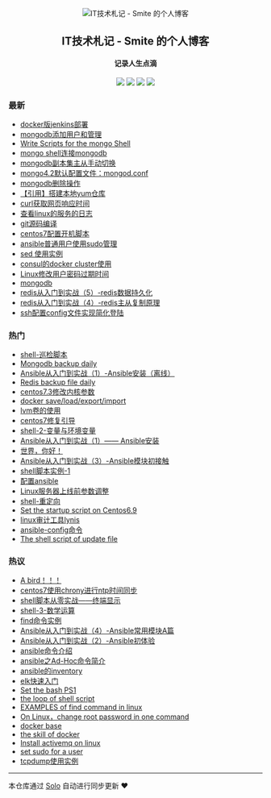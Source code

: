 <p align="center"><img alt="IT技术札记 - Smite 的个人博客" src="https://static.b3log.org/images/brand/solo-32.png"></p><h2 align="center">
IT技术札记 - Smite 的个人博客
</h2>

<h4 align="center">记录人生点滴</h4>
<p align="center"><a title="IT技术札记 - Smite 的个人博客" target="_blank" href="https://github.com/SmiteLi/solo-blog"><img src="https://img.shields.io/github/last-commit/SmiteLi/solo-blog.svg?style=flat-square&color=FF9900"></a>
<a title="GitHub repo size in bytes" target="_blank" href="https://github.com/SmiteLi/solo-blog"><img src="https://img.shields.io/github/repo-size/SmiteLi/solo-blog.svg?style=flat-square"></a>
<a title="Solo Version" target="_blank" href="https://github.com/88250/solo/releases"><img src="https://img.shields.io/badge/solo-3.6.7-f1e05a.svg?style=flat-square&color=blueviolet"></a>
<a title="Hits" target="_blank" href="https://github.com/88250/hits"><img src="https://hits.b3log.org/SmiteLi/solo-blog.svg"></a></p>

### 最新

* [docker版jenkins部署](https://smite.site/articles/2019/12/04/1575439797964.html)
* [mongodb添加用户和管理](https://smite.site/articles/2019/12/02/1575259110437.html)
* [Write Scripts for the mongo Shell](https://smite.site/articles/2019/11/29/1575019588800.html)
* [mongo shell连接mongodb](https://smite.site/articles/2019/11/29/1575015937344.html)
* [mongodb副本集主从手动切换](https://smite.site/articles/2019/11/28/1574946340445.html)
* [mongo4.2默认配置文件：mongod.conf](https://smite.site/articles/2019/11/28/1574931304189.html)
* [mongodb删除操作](https://smite.site/articles/2019/11/28/1574928174643.html)
* [【引用】搭建本地yum仓库](https://smite.site/articles/2019/11/22/1574393334735.html)
* [curl获取网页响应时间](https://smite.site/articles/2019/11/20/1574249158070.html)
* [查看linux的服务的日志](https://smite.site/articles/2019/11/20/1574219737259.html)
* [git源码编译](https://smite.site/articles/2019/11/19/1574135696340.html)
* [centos7配置开机脚本](https://smite.site/articles/2019/11/14/1573703720152.html)
* [ansible普通用户使用sudo管理](https://smite.site/articles/2019/11/04/1572850841277.html)
* [sed 使用实例](https://smite.site/articles/2019/11/04/1572835822714.html)
* [consul的docker cluster使用](https://smite.site/articles/2019/10/31/1572503173904.html)
* [Linux修改用户密码过期时间](https://smite.site/articles/2019/10/30/1572433687656.html)
* [mongodb](https://smite.site/articles/2019/10/29/1572342238854.html)
* [redis从入门到实战（5）-redis数据持久化](https://smite.site/articles/2019/10/22/1571725412117.html)
* [redis从入门到实战（4）-redis主从复制原理](https://smite.site/articles/2019/10/22/1571724952553.html)
* [ssh配置config文件实现简化登陆](https://smite.site/articles/2019/10/22/1571713240035.html)

### 热门

* [shell-巡检脚本](https://smite.site/articles/2019/07/19/1563519431599.html)
* [Mongodb backup daily](https://smite.site/articles/2019/09/11/1568187187538.html)
* [Ansible从入门到实战（1）-Ansible安装（离线）](https://smite.site/articles/2019/10/10/1570690567322.html)
* [Redis backup file daily](https://smite.site/articles/2019/09/12/1568255347994.html)
* [centos7.3修改内核参数](https://smite.site/articles/2019/09/24/1569309048141.html)
* [docker save/load/export/import](https://smite.site/articles/2019/09/16/1568627164223.html)
* [lvm卷的使用](https://smite.site/articles/2019/07/22/1563798784406.html)
* [centos7修复引导](https://smite.site/articles/2019/06/11/1560227801329.html)
* [shell-2-变量与环境变量](https://smite.site/articles/2019/07/20/1563601922040.html)
* [Ansible从入门到实战（1）—— Ansible安装](https://smite.site/articles/2019/09/02/1567406217520.html)
* [世界，你好！](https://smite.site/hello-solo)
* [Ansible从入门到实战（3）-Ansible模块初接触](https://smite.site/articles/2019/10/08/1570533045056.html)
* [shell脚本实例-1](https://smite.site/articles/2019/06/11/1560246472451.html)
* [配置ansible](https://smite.site/articles/2019/09/02/1567406823399.html)
* [Linux服务器上线前参数调整](https://smite.site/articles/2019/08/31/1567254500496.html)
* [shell-重定向](https://smite.site/articles/2019/07/20/1563616493883.html)
* [Set the startup script on Centos6.9](https://smite.site/articles/2019/09/10/1568087831690.html)
* [linux审计工具lynis](https://smite.site/articles/2019/09/20/1568948341218.html)
* [ansible-config命令](https://smite.site/articles/2019/09/02/1567408812395.html)
* [The shell script of update file](https://smite.site/articles/2019/09/09/1568034492008.html)

### 热议

* [A bird！！！](https://smite.site/articles/2019/06/10/1560176729708.html)
* [centos7使用chrony进行ntp时间同步](https://smite.site/articles/2019/06/12/1560329546479.html)
* [shell脚本从零实战——终端显示](https://smite.site/articles/2019/07/16/1563287012292.html)
* [shell-3-数学运算](https://smite.site/articles/2019/07/20/1563615184000.html)
* [find命令实例](https://smite.site/articles/2019/08/31/1567210719944.html)
* [Ansible从入门到实战（4）-Ansible常用模块A篇](https://smite.site/articles/2019/09/02/1567383979702.html)
* [Ansible从入门到实战（2）-Ansible初体验](https://smite.site/articles/2019/09/02/1567408258989.html)
* [ansible命令介绍](https://smite.site/articles/2019/09/02/1567408516348.html)
* [ansible之Ad-Hoc命令简介](https://smite.site/articles/2019/09/02/1567408897272.html)
* [ansible的inventory](https://smite.site/articles/2019/09/02/1567415545793.html)
* [elk快速入门](https://smite.site/articles/2019/09/04/1567578582388.html)
* [Set the bash PS1](https://smite.site/articles/2019/09/05/1567672512586.html)
* [the loop of shell script](https://smite.site/articles/2019/09/05/1567674411515.html)
* [EXAMPLES of find command in linux](https://smite.site/articles/2019/09/08/1567951229098.html)
* [On Linux，change root password in one command](https://smite.site/articles/2019/09/12/1568273318782.html)
* [docker base](https://smite.site/articles/2019/09/16/1568615119140.html)
* [the skill of docker](https://smite.site/articles/2019/09/16/1568616618160.html)
* [Install activemq on linux](https://smite.site/articles/2019/09/18/1568787655839.html)
* [set sudo for a user](https://smite.site/articles/2019/09/19/1568900626840.html)
* [tcpdump使用实例](https://smite.site/articles/2019/09/20/1568976053479.html)

---

本仓库通过 [Solo](https://github.com/88250/solo) 自动进行同步更新 ❤️ 
